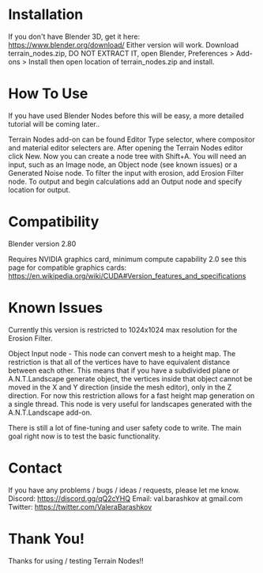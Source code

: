# Installation
If you don't have Blender 3D, get it here: https://www.blender.org/download/ Either version will work.
Download terrain_nodes.zip, DO NOT EXTRACT IT, open Blender, Preferences > Add-ons > Install then open location of terrain_nodes.zip and install.

# How To Use
If you have used Blender Nodes before this will be easy, a more detailed tutorial will be coming later..

Terrain Nodes add-on can be found Editor Type selector, where compositor and material editor selecters are. After opening the Terrain Nodes editor click New. Now you can create a node tree with Shift+A. You will need an input, such as an Image node, an Object node (see known issues) or a Generated Noise node. To filter the input with erosion, add Erosion Filter node. To output and begin calculations add an Output node and specify location for output.

# Compatibility
Blender version 2.80

Requires NVIDIA graphics card, minimum compute capability 2.0 see this page for compatible graphics cards: https://en.wikipedia.org/wiki/CUDA#Version_features_and_specifications

# Known Issues
Currently this version is restricted to 1024x1024 max resolution for the Erosion Filter.

Object Input node - This node can convert mesh to a height map. The restriction is that all of the vertices have to have equivalent distance between each other. This means that if you have a subdivided plane or A.N.T.Landscape generate object, the vertices inside that object cannot be moved in the X and Y direction (inside the mesh editor), only in the Z direction. For now this restriction allows for a fast height map generation on a single thread. This node is very useful for landscapes generated with the A.N.T.Landscape add-on.

There is still a lot of fine-tuning and user safety code to write. The main goal right now is to test the basic functionality.

# Contact
If you have any problems / bugs / ideas / requests, please let me know. 
Discord: https://discord.gg/qQ2cYHQ
Email: val.barashkov at gmail.com
Twitter: https://twitter.com/ValeraBarashkov

# Thank You!
Thanks for using / testing Terrain Nodes!!
